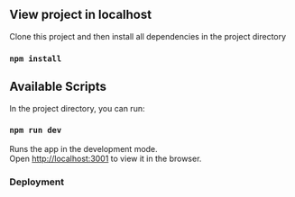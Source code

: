 ## View project in localhost

Clone this project and then install all dependencies in the project directory

### `npm install`

## Available Scripts

In the project directory, you can run:

### `npm run dev`

Runs the app in the development mode.<br>
Open [http://localhost:3001](http://localhost:3001) to view it in the browser.


### Deployment